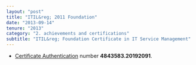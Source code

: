 ```yaml
---
layout: "post"
title: "ITIL&reg; 2011 Foundation"
date: "2013-09-14"
tenure: "2013"
category: "2. achievements and certifications"
subtitle: "ITIL&reg; Foundation Certificate in IT Service Management"
---
```

- [Certificate Authentication](https://www.exin.com/NL/en/certificate-authentication) number **4843583.20192091**.
<!--more-->
